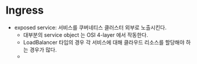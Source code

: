 # Ingress
- exposed service: 서비스를 쿠버네티스 클러스터 외부로 노출시킨다.
  - 대부분의 service object 는 OSI 4-layer 에서 작동한다.
  - LoadBalancer 타입의 경우 각 서비스에 대해 클라우드 리소스를 할당해야 하는 경우가 많다.
  - 
